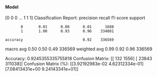 #### Model
[0 0 0 ... 1 1 1]
Classification Report:
              precision    recall  f1-score   support

           0       0.01      0.08      0.01      1688
           1       1.00      0.93      0.96    334881

    accuracy                           0.92    336569
   macro avg       0.50      0.50      0.49    336569
weighted avg       0.99      0.92      0.96    336569

Accuracy: 0.9245355335755818
Confusion Matrix:
[[   132   1556]
 [ 23843 311038]]
Confusion Matrix (%):
[[3.92192983e-02 4.62312334e-01]
 [7.08413431e+00 9.24143341e+01]]
